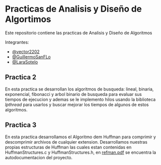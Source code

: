 # Practicas de Analisis y Diseño de Algortimos
Este repositorio contiene las practicas de Analisis y Diseño de Algoritmos 

Integrantes:
 * [@vector2202](https://github.com/vector2202)
 * [@GuillermoSanFLo](https://github.com/LaraSotelo)
 * [@LaraSotelo](https://github.com/GuillermoSanFLo)
 
 ## Practica 2
 En esta practica se desarrollan los algoritmos de busqueda: lineal, binaria, exponencial, fibonacci y arbol binario de busqueda para evaluar sus tiempos de ejecucion y ademas se le implemento hilos usando la biblioteca *lpthread* para usarlos y buscar mejorar los tiempos de algunos de estos algoritmos.
 
 ## Practica 3
 En esta practica desarrollamos el Algoritmo dem Huffman para comprimir y descomprimir archivos de cualquier extension. Desarrollamos nuestras propias estructuras de Huffman las cuales estan contenidas en HuffmanStructures.c y HuffmanStructures.h, en [refman.pdf](Practica3/refman.pdf) se encuentra la autodocumentacion del proyecto.
 
